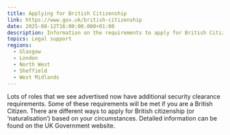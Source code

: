 ```yaml
---
title: Applying for British Citizenship
link: https://www.gov.uk/british-citizenship
date: 2025-08-12T16:00:00.000+01:00
description: Information on the requirements to apply for British Citizenship
topics: Legal support
regions:
  - Glasgow
  - London
  - North West
  - Sheffield
  - West Midlands
---
```

Lots of roles that we see advertised now have additional security clearance requirements. Some of these requirements will be met if you are a British Citizen. There are different ways to apply for British citizenship (or ‘naturalisation’) based on your circumstances. Detailed information can be found on the UK Government website.
